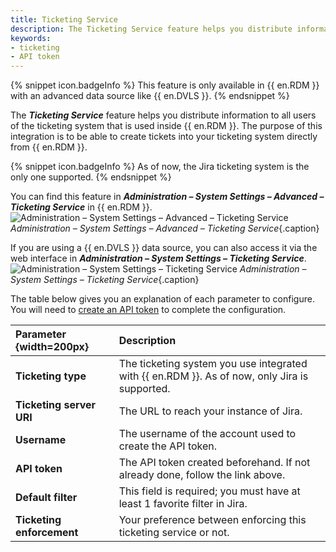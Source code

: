```yaml
---
title: Ticketing Service
description: The Ticketing Service feature helps you distribute information to all users of the ticketing system that is used inside {{ en.RDM }}.
keywords:
- ticketing
- API token
---
```

{% snippet icon.badgeInfo %} 
This feature is only available in {{ en.RDM }} with an advanced data source like {{ en.DVLS }}.
{% endsnippet %}

The ***Ticketing Service*** feature helps you distribute information to all users of the ticketing system that is used inside {{ en.RDM }}. The purpose of this integration is to be able to create tickets into your ticketing system directly from {{ en.RDM }}.

{% snippet icon.badgeInfo %} 
As of now, the Jira ticketing system is the only one supported.
{% endsnippet %}

You can find this feature in ***Administration – System Settings – Advanced – Ticketing Service*** in {{ en.RDM }}.  
![Administration – System Settings – Advanced – Ticketing Service](/img/en/kb/KB2198.png)
*Administration – System Settings – Advanced – Ticketing Service*{.caption}  

If you are using a {{ en.DVLS }} data source, you can also access it via the web interface in ***Administration – System Settings – Ticketing Service***.  
![Administration – System Settings – Ticketing Service](/img/en/kb/KB2199.png)
*Administration – System Settings – Ticketing Service*{.caption}  

The table below gives you an explanation of each parameter to configure. You will need to [create an API token](https://support.atlassian.com/atlassian-account/docs/manage-api-tokens-for-your-atlassian-account/) to complete the configuration.

Parameter {width=200px} | Description
:-------------------- | :--------
**Ticketing type** | The ticketing system you use integrated with {{ en.RDM }}. As of now, only Jira is supported.
**Ticketing server URI** | The URL to reach your instance of Jira.
**Username** | The username of the account used to create the API token.
**API token** | The API token created beforehand. If not already done, follow the link above.
**Default filter** | This field is required; you must have at least 1 favorite filter in Jira.
**Ticketing enforcement** | Your preference between enforcing this ticketing service or not.
